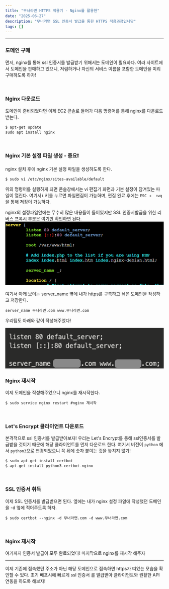 ```yaml
---
title: "무너라면 HTTPS 적용기 - Nginx를 활용한"
date: "2025-06-27" 
description: "무너라면 SSL 인증서 발급을 통한 HTTPS 적용과정입니당"
tags: []
---
```





---
### 도메인 구매
먼저, nginx를 통해 ssl 인증서를 발급받기 위해서는 도메인이 필요하다.
여러 사이트에서 도메인을 판매하고 있으니, 저렴하거나 자신의 서비스 이름을 포함한 도메인을 미리 구매하도록 하자!

<br>

### Nginx 다운로드
도메인이 준비되었다면 이제 EC2 콘솔로 들어가 다음 명령어를 통해 nginx를 다운로드 받는다.
```
$ apt-get update
sudo apt install nginx
```

<br>

### Nginx 기본 설정 파일 생성 - 중요❗
nginx 설치 후에 nginx 기본 설정 파일을 생성하도록 한다.
```
$ sudo vi /etc/nginx/sites-available/default
```
위의 명령어를 실행하게 되면 콘솔창에서는 vi 편집기 화면과 기본 설정이 담겨있는 파일이 열린다.
여기서`i` 키를 누르면 파일편집이 가능하며, 편집 완료 후에는 `ESC `+ ` :wq`을 통해 저장이 가능하다.

nginx의 설정파일안에는 무수히 많은 내용들이 들어있지만 SSL 인증서발급을 위한 리버스 프록시 부분은 여기만 확인하면 된다.
![img.png](img.png)

여기서 아래 보이는 server_name 옆에 내가 https를 구축하고 싶은 도메인을 작성하고 저장한다.
```
server_name 무너라면.com www.무너라면.com
```

우리팀도 아래와 같이 작성해주었다!

![img_2.png](img_2.png)

### Nginx 재시작
이제 도메인을 작성해주었으니 nginx를 재시작한다.
```
$ sudo service nginx restart #nginx 재시작
```

<br>

### Let's Encrypt 클라이언트 다운로드
본격적으로 ssl 인증서를 발급받아보자!
우리는 Let's Encrypt를 통해 ssl인증서를 발급받을 것이기 때문에
해당 클라이언트를 먼저 다운로드 한다.
여기서 버전이 `python` 에서 `python3`으로 변경되었으니 꼭 뒤에 숫자 붙이는 것을 놓치지 않기!
```
$ sudo apt-get install certbot
$ apt-get install python3-certbot-nginx
```
<br>

### SSL 인증서 취득
이제 SSL 인증서를 발급받으면 된다.
옆에는 내가 nginx 설정 파일에 작성했던 도메인을 -d 옆에 적어주도록 하자.
```
$ sudo certbot --nginx -d 무너라면.com -d www.무너라면.com
```
<br>

### Nginx 재시작
여기까지 인증서 발급이 모두 완료되었다! 마지막으로 nginx를 재시작 해주자

---

이제 기존에 접속했던 주소가 아닌 해당 도메인으로 접속하면 https가 떠있는 모습을 확인할 수 있다.
초기 배포시에 빠르게 ssl 인증서 를 발급받아 클라이언트와 원활한 API 연동을 하도록 해보자!
